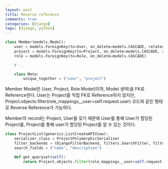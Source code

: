```yaml
---
layout: post
title: Reverse reference
comments: true
categories: [django]
tags: [django, python]
---
```


```python
class Member(models.Model):
    user = models.ForeignKey(to=User, on_delete=models.CASCADE, related_name="role_mappings")
    project = models.ForeignKey(to=Project, on_delete=models.CASCADE, related_name="role_mappings")
    role = models.ForeignKey(to=Role, on_delete=models.CASCADE)

    # ...

    class Meta:
        unique_together = ("user", "project")
```
Member Model은 User, Project, Role Model(이하, Model 생략)을 FK로 Reference한다. User는 Project를 직접 FK로 Reference하지 않지만, 
Project.objects.filter(role_mappings__user=self.request.user) 코드와 같은 형태로 Reverse Reference가 가능하다. 

Member의 record는 Project, User를 갖기 때문에 User를 통해 User가 할당된 Project를, Project를 통해 user가 할당된 Project를 알 수 있는 것이다.

```python
class ProjectList(generics.ListCreateAPIView):
    serializer_class = ProjectPolymorphicSerializer
    filter_backends = (DjangoFilterBackend, filters.SearchFilter, filters.OrderingFilter)
    search_fields = ("name", "description")

    def get_queryset(self):
        return Project.objects.filter(role_mappings__user=self.request.user)
```
